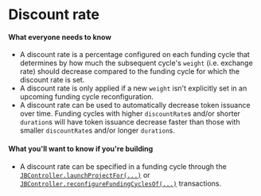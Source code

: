# Discount rate

#### What everyone needs to know

* A discount rate is a percentage configured on each funding cycle that determines by how much the subsequent cycle's `weight` (i.e. exchange rate) should decrease compared to the funding cycle for which the discount rate is set.
* A discount rate is only applied if a new `weight` isn't explicitly set in an upcoming funding cycle reconfiguration.
* A discount rate can be used to automatically decrease token issuance over time. Funding cycles with higher `discountRate`s and/or shorter `duration`s will have token issuance decrease faster than those with smaller `discountRate`s and/or longer `duration`s.

#### What you'll want to know if you're building

* A discount rate can be specified in a funding cycle through the [`JBController.launchProjectFor(...)`](/api/contracts/or-controllers/jbcontroller/write/launchprojectfor.md) or [`JBController.reconfigureFundingCyclesOf(...)`](/api/contracts/or-controllers/jbcontroller/write/reconfigurefundingcyclesof.md) transactions.
